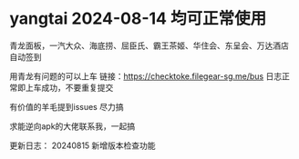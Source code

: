 # yangtai 2024-08-14 均可正常使用
青龙面板，一汽大众、海底捞、屈臣氏、霸王茶姬、华住会、东呈会、万达酒店 自动签到

用青龙有问题的可以上车 链接：https://checktoke.filegear-sg.me/bus  日志正常即上车成功，不要重复提交

有价值的羊毛提到issues 尽力搞

求能逆向apk的大佬联系我，一起搞


更新日志：
20240815 新增版本检查功能
